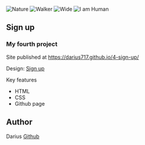 ![Nature](https://img.shields.io/badge/Nature-Savers-yellowgreen)
![Walker](https://img.shields.io/badge/Sky-Walkies-blue)
![Wide](https://img.shields.io/badge/Wide-Mind-yellowgreen)
![I am Human](https://img.shields.io/badge/I%60m-Human-blue)

## Sign up
### My fourth project

Site published at https://darius717.github.io/4-sign-up/


Design: [Sign up](https://cdn.discordapp.com/attachments/648536139677958156/648860801997996052/day1dr.png)


Key features

- HTML 
- CSS
- Github page


## Author

Darius [Github](https://github.com/darius717)


